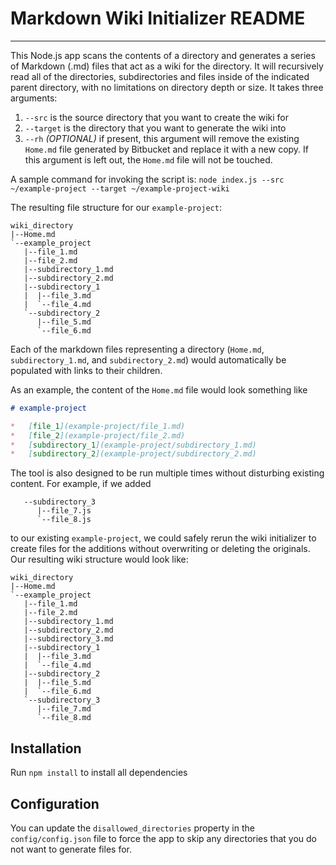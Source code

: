 # Markdown Wiki Initializer README
--------------------------------

This Node.js app scans the contents of a directory and generates a series of Markdown (.md) files that act as a wiki for the directory. It will recursively read all of the directories, subdirectories and files inside of the indicated parent directory, with no limitations on directory depth or size. It takes three arguments:

1.  `--src` is the source directory that you want to create the wiki for
2.  `--target` is the directory that you want to generate the wiki into
3.  `--rh` *(OPTIONAL)* if present, this argument will remove the existing `Home.md` file generated by Bitbucket and replace it with a new copy. If this argument is left out, the `Home.md` file will not be touched.

A sample command for invoking the script is: `node index.js --src ~/example-project --target ~/example-project-wiki`

The resulting file structure for our `example-project`:

```
wiki_directory
|--Home.md
`--example_project
   |--file_1.md
   |--file_2.md
   |--subdirectory_1.md
   |--subdirectory_2.md
   |--subdirectory_1
   |  |--file_3.md
   |  `--file_4.md
   `--subdirectory_2
      |--file_5.md
      `--file_6.md
```

Each of the markdown files representing a directory (`Home.md`, `subdirectory_1.md`, and `subdirectory_2.md`) would automatically be populated with links to their children.

As an example, the content of the `Home.md` file would look something like

```markdown
# example-project

*   [file_1](example-project/file_1.md)
*   [file_2](example-project/file_2.md)
*   [subdirectory_1](example-project/subdirectory_1.md)
*   [subdirectory_2](example-project/subdirectory_2.md)
```

The tool is also designed to be run multiple times without disturbing existing content. For example, if we added

```
   --subdirectory_3
      |--file_7.js
      `--file_8.js
```

to our existing `example-project`, we could safely rerun the wiki initializer to create files for the additions without overwriting or deleting the originals. Our resulting wiki structure would look like:

```
wiki_directory
|--Home.md
`--example_project
   |--file_1.md
   |--file_2.md
   |--subdirectory_1.md
   |--subdirectory_2.md
   |--subdirectory_3.md
   |--subdirectory_1
   |  |--file_3.md
   |  `--file_4.md
   |--subdirectory_2
   |  |--file_5.md
   |  `--file_6.md
   `--subdirectory_3
      |--file_7.md
      `--file_8.md
```

## Installation

Run `npm install` to install all dependencies

## Configuration

You can update the `disallowed_directories` property in the `config/config.json` file to force the app to skip any directories that you do not want to generate files for.
